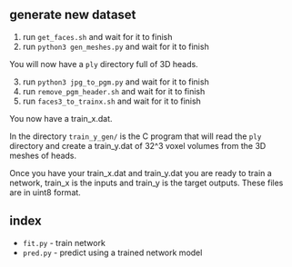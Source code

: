 ## generate new dataset

1. run `get_faces.sh` and wait for it to finish
2. run `python3 gen_meshes.py` and wait for it to finish

You will now have a `ply` directory full of 3D heads.

3. run `python3 jpg_to_pgm.py` and wait for it to finish
4. run `remove_pgm_header.sh` and wait for it to finish
5. run `faces3_to_trainx.sh` and wait for it to finish

You now have a train_x.dat.

In the directory `train_y_gen/` is the C program that will read the `ply` directory and create a train_y.dat of 32^3 voxel volumes from the 3D meshes of heads.

Once you have your train_x.dat and train_y.dat you are ready to train a network, train_x is the inputs and train_y is the target outputs. These files are in uint8 format.

## index

- `fit.py` - train network
- `pred.py` - predict using a trained network model
